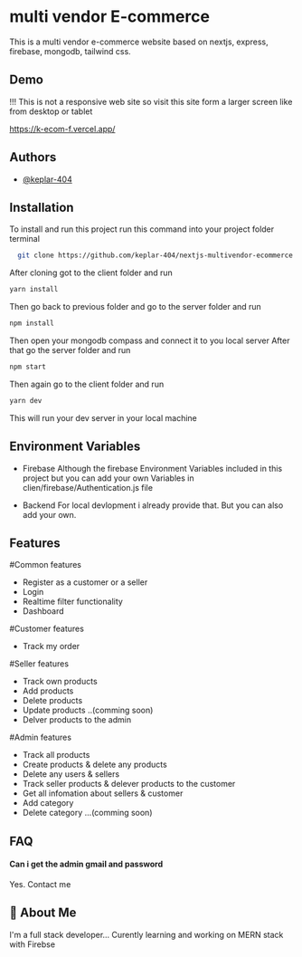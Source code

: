 
# multi vendor E-commerce

This is a multi vendor e-commerce website based on nextjs, express, firebase, mongodb, tailwind css. 


## Demo
!!! This is not a responsive web site so visit this site form a larger screen like from desktop or tablet

https://k-ecom-f.vercel.app/

## Authors

- [@keplar-404](https://github.com/keplar-404)


## Installation

To install and run this project run this command into your project folder terminal

```bash
  git clone https://github.com/keplar-404/nextjs-multivendor-ecommerce.git
```
After cloning got to the client folder and run

```bash
yarn install
```
Then go back to previous folder and go to the server folder and run 

```bash
npm install
```
Then open your mongodb compass and connect it to you local server
After that go the server folder and run

```bash
npm start
```

Then again go to the client folder and run

```bash
yarn dev
```

This will run your dev server in your local machine


## Environment Variables

- Firebase
Although the firebase Environment Variables included in this project but you can add your own Variables in clien/firebase/Authentication.js file

- Backend 
For local devlopment i already provide that. But you can also add your own.



## Features

#Common features
- Register as a customer or a seller
- Login 
- Realtime filter functionality 
- Dashboard

#Customer features
- Track my order

#Seller features
- Track own products
- Add products
- Delete products
- Update products ..(comming soon)
- Delver products to the admin

#Admin features
- Track all products
- Create products & delete any products
- Delete any users & sellers
- Track seller products & delever products to the customer
- Get all infomation about sellers & customer
- Add category
- Delete category ...(comming soon)

## FAQ

#### Can i get the admin gmail and password

Yes. Contact me 




## 🚀 About Me
I'm a full stack developer...
Curently learning and working on MERN stack with Firebse


